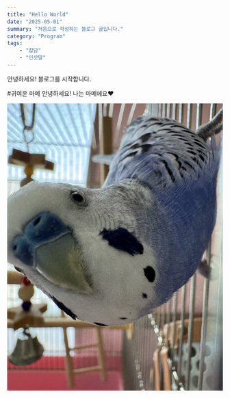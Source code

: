 ```yaml
---
title: "Hello World"
date: "2025-05-01"
summary: "처음으로 작성하는 블로그 글입니다."
category: "Program" 
tags: 
    - "잡담"
    - "인삿말"
---
```


안녕하세요! 블로그를 시작합니다.
  
  
#귀여운 마메 
안녕하세요! 나는 마메에요❤️

![마메](/blog-images/mame.jpeg)